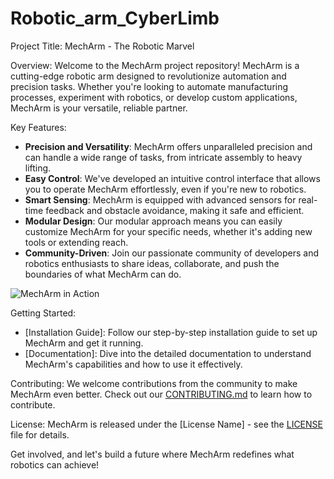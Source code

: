 # Robotic_arm_CyberLimb
Project Title: MechArm - The Robotic Marvel

Overview:
Welcome to the MechArm project repository! MechArm is a cutting-edge robotic arm designed to revolutionize automation and precision tasks. Whether you're looking to automate manufacturing processes, experiment with robotics, or develop custom applications, MechArm is your versatile, reliable partner.

Key Features:
- **Precision and Versatility**: MechArm offers unparalleled precision and can handle a wide range of tasks, from intricate assembly to heavy lifting.
- **Easy Control**: We've developed an intuitive control interface that allows you to operate MechArm effortlessly, even if you're new to robotics.
- **Smart Sensing**: MechArm is equipped with advanced sensors for real-time feedback and obstacle avoidance, making it safe and efficient.
- **Modular Design**: Our modular approach means you can easily customize MechArm for your specific needs, whether it's adding new tools or extending reach.
- **Community-Driven**: Join our passionate community of developers and robotics enthusiasts to share ideas, collaborate, and push the boundaries of what MechArm can do.

![MechArm in Action](link-to-image)

Getting Started:
- [Installation Guide]: Follow our step-by-step installation guide to set up MechArm and get it running.
- [Documentation]: Dive into the detailed documentation to understand MechArm's capabilities and how to use it effectively.

Contributing:
We welcome contributions from the community to make MechArm even better. Check out our [CONTRIBUTING.md](link-to-contributing-guidelines) to learn how to contribute.

License:
MechArm is released under the [License Name] - see the [LICENSE](link-to-license) file for details.

Get involved, and let's build a future where MechArm redefines what robotics can achieve!
